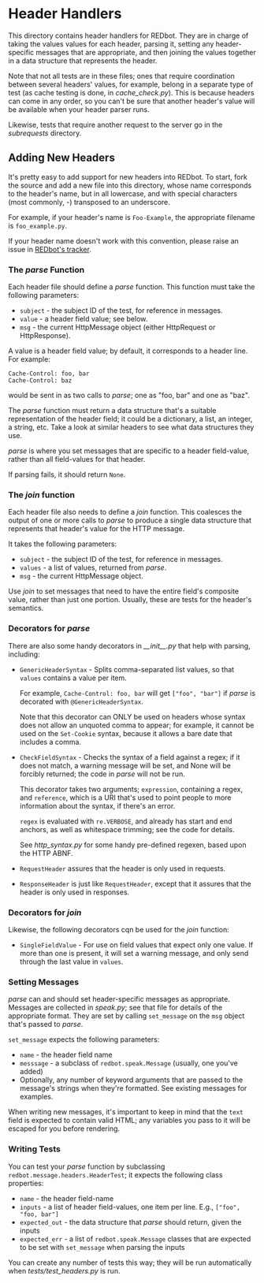 
Header Handlers
===============

This directory contains header handlers for REDbot. They are in charge of
taking the values values for each header, parsing it, setting any
header-specific messages that are appropriate, and then joining the values
together in a data structure that represents the header.

Note that not all tests are in these files; ones that require coordination 
between several headers' values, for example, belong in a separate type of 
test (as cache testing is done, in _cache\_check.py_). This is because headers 
can come in any order, so you can't be sure that another header's value will
be available when your header parser runs.

Likewise, tests that require another request to the server go in the
_subrequests_ directory.


Adding New Headers
------------------

It's pretty easy to add support for new headers into REDbot. To start, fork
the source and add a new file into this directory, whose name corresponds to
the header's name, but in all lowercase, and with special characters (most
commonly, _-_) transposed to an underscore.

For example, if your header's name is `Foo-Example`, the appropriate filename
is `foo_example.py`.

If your header name doesn't work with this convention, please raise an issue
in [REDbot's tracker](https://github.com/mnot/redbot/issues).

### The _parse_ Function

Each header file should define a _parse_ function. This function must take
the following parameters:

 * `subject` - the subject ID of the test, for reference in messages.
 * `value` - a header field value; see below.
 * `msg` - the current HttpMessage object (either HttpRequest or HttpResponse).

A value is a header field value; by default, it corresponds to a header line.
For example:

    Cache-Control: foo, bar
    Cache-Control: baz
  
would be sent in as two calls to _parse_; one as "foo, bar" and one as "baz". 

The _parse_ function must return a data structure that's a suitable
representation of the header field; it could be a dictionary, a list, an
integer, a string, etc. Take a look at similar headers to see what data
structures they use.

_parse_ is where you set messages that are specific to a header field-value,
rather than all field-values for that header.

If parsing fails, it should return `None`.

### The _join_ function

Each header file also needs to define a _join_ function. This coalesces the
output of one or more calls to _parse_ to produce a single data structure
that represents that header's value for the HTTP message.

It takes the following parameters:

 * `subject` - the subject ID of the test, for reference in messages.
 * `values` - a list of values, returned from _parse_.
 * `msg` - the current HttpMessage object.
 
Use _join_ to set messages that need to have the entire field's composite
value, rather than just one portion. Usually, these are tests for the 
header's semantics.


### Decorators for _parse_

There are also some handy decorators in _\_\_init\_\_.py_ that help with
parsing, including:

 * `GenericHeaderSyntax` - Splits comma-separated list values, so that  
   `values` contains a value per item.
   
    For example, `Cache-Control: foo, bar` will get `["foo", "bar"]` if 
    _parse_ is decorated with `@GenericHeaderSyntax`.
    
    Note that this decorator can ONLY be used on headers whose syntax does
    not allow an unquoted comma to appear; for example, it cannot be used
    on the `Set-Cookie` syntax, because it allows a bare date that includes
    a comma.
 
 * `CheckFieldSyntax` - Checks the syntax of a field against a regex; if
   it does not match, a warning message will be set, and None will be
   forcibly returned; the code in _parse_ will not be run.
   
   This decorator takes two arguments; `expression`, containing a regex, and
   `reference`, which is a URI that's used to point people to more information
   about the syntax, if there's an error.
   
   `regex` is evaluated with `re.VERBOSE`, and already has start and end
   anchors, as well as whitespace trimming; see the code for details.
   
   See _http_syntax.py_ for some handy pre-defined regexen, based upon 
   the HTTP ABNF.

* `RequestHeader` assures that the header is only used in requests.

* `ResponseHeader` is just like `RequestHeader`, except that it assures that
  the header is only used in responses.


### Decorators for _join_

Likewise, the following decorators cqn be used for the _join_ function:

 * `SingleFieldValue` - For use on field values that expect only one value. 
   If more than one is present, it will set a warning message, and only send
   through the last value in `values`.   


### Setting Messages

_parse_ can and should set header-specific messages as appropriate. Messages
are collected in _speak.py_; see that file for details of the appropriate 
format. They are set by calling `set_message` on the `msg` object that's
passed to _parse_.

`set_message` expects the following parameters:

 * `name` - the header field name
 * `messsage` - a subclass of `redbot.speak.Message` (usually, one 
   you've added)
 * Optionally, any number of keyword arguments that are passed to the
   message's strings when they're formatted. See existing messages for 
   examples.

When writing new messages, it's important to keep in mind that the `text`
field is expected to contain valid HTML; any variables you pass to it will
be escaped for you before rendering.


### Writing Tests

You can test your _parse_ function by subclassing
`redbot.message.headers.HeaderTest`; it expects the following class
properties:

 * `name` - the header field-name
 * `inputs` - a list of header field-values, one item per line. 
   E.g., `["foo", "foo, bar"]`
 * `expected_out` - the data structure that _parse_ should return, given
   the inputs
 * `expected_err` - a list of `redbot.speak.Message` classes that are expected
   to be set with `set_message` when parsing the inputs
    
You can create any number of tests this way; they will be run automatically 
when _tests/test\_headers.py_ is run.
